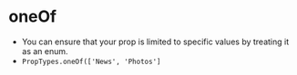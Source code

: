 # oneOf

- You can ensure that your prop is limited to specific values by treating it as an enum.
- `PropTypes.oneOf(['News', 'Photos']`
